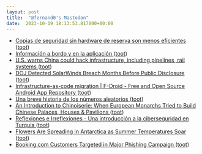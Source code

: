 ```yaml
---
layout: post
title:  "@fernand0's Mastodon"
date:  2023-10-19 18:13:53.817000+00:00
---
```

*  [Copias de seguridad sin hardware de reserva son menos eficientes  ](https://changlonet.com/blog/copias-de-seguridad-sin-hardware-de-reserva-son-menos-eficientes/) ([toot](https://mastodon.social/@fernand0/111263038427145106))
*  [Información a bordo y en la aplicación ](https://avecesunafoto.wordpress.com/2023/10/19/informacion-a-bordo-y-en-la-aplicacion) ([toot](https://mastodon.social/@fernand0/111262939999855059))
*  [U.S. warns China could hack infrastructure, including pipelines, rail systems ](https://www.reuters.com/world/china/china-rejects-claim-it-is-spying-western-critical-infrastructure-2023-05-25) ([toot](https://mastodon.social/@fernand0/111262890012024197))
*  [DOJ Detected SolarWinds Breach Months Before Public Disclosure ](https://www.wired.com/story/solarwinds-hack-public-disclosure) ([toot](https://mastodon.social/@fernand0/111262567666627223))
*  [Infrastructure-as-code migration \| F-Droid - Free and Open Source Android App Repository ](https://f-droid.org/2023/10/02/infrastructure-as-code-migration.htm) ([toot](https://mastodon.social/@fernand0/111262327283596887))
*  [Una breve historia de los números aleatorios ](https://fernand0.github.io//historia-numeros-aleatorios) ([toot](https://mastodon.social/@fernand0/111262198120826048))
*  [An Introduction to Chinoiserie: When European Monarchs Tried to Build Chinese Palaces, Houses & Pavilions ](https://www.openculture.com/2023/09/an-introduction-to-chinoiserie.htm) ([toot](https://mastodon.social/@fernand0/111262185621737528))
*  [
         Reflexiones e Irreflexiones - Una introducción a la ciberseguridad en Turquía
       ](http://fernand0.blogalia.com//historias/7876) ([toot](https://mastodon.social/@fernand0/111262005373165500))
*  [Flowers Are Spreading in Antarctica as Summer Temperatures Soar ](https://www.sciencealert.com/flowers-are-spreading-in-antarctica-as-summer-temperatures-soa) ([toot](https://mastodon.social/@fernand0/111261983322200318))
*  [Booking.com Customers Targeted in Major Phishing Campaign ](https://www.infosecurity-magazine.com/news/bookingcom-customers-targeted) ([toot](https://mastodon.social/@fernand0/111261722568074513))
